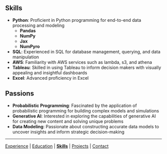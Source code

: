 ## Skills

- **Python**: Proficient in Python programming for end-to-end data processing and modeling
    - **Pandas**
    - **NumPy**
    - **Jax**
    - **NumPyro**
- **SQL**: Experienced in SQL for database management, querying, and data manipulation
- **AWS**: Familiarity with AWS services such as lambda, s3, and athena
- **Tableau**: Skilled in using Tableau to inform decision makers with visually appealing and insightful dashboards
- **Excel**: Advanced proficiency in Excel

## Passions

- **Probabilistic Programming**: Fascinated by the application of probabilistic programming for building complex models and simulations
- **Generative AI**: Interested in exploring the capabilities of generative AI for creating new content and solving unique problems
- **Data Modeling**: Passionate about constructing accurate data models to uncover insights and inform strategic decision-making


---
[Experience](experience.md) | [Education](education.md) | [**Skills**](skills.md) | [Projects](projects.md) | [Contact](contact.md)
